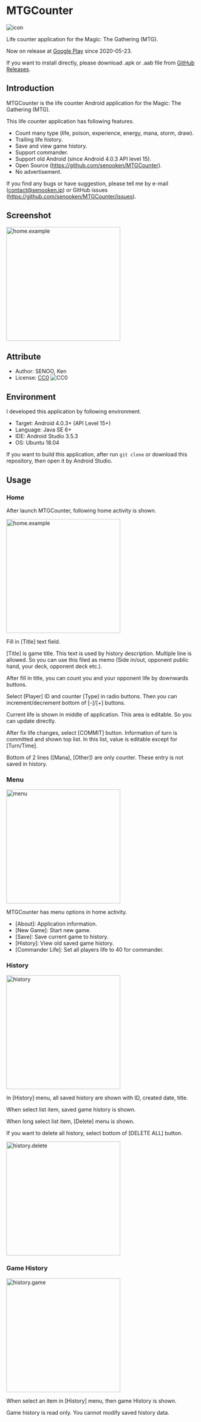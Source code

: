 # MTGCounter
![icon](image/icon/icon-256x256.png)

Life counter application for the Magic: The Gathering (MTG).

Now on release at [Google Play](https://play.google.com/store/apps/details?id=jp.senooken.android.mtgcounter) since 2020-05-23.

If you want to install directly, please download .apk or .aab file from [GitHub Releases](https://github.com/senooken/MTGCounter/releases).

## Introduction
MTGCounter is the life counter Android application for the Magic: The Gathering (MTG).

This life counter application has following features.

- Count many type (life, poison, experience, energy, mana, storm, draw).
- Trailing life history.
- Save and view game history.
- Support commander.
- Support old Android (since Android 4.0.3 API level 15).
- Open Source (https://github.com/senooken/MTGCounter).
- No advertisement.

If you find any bugs or have suggestion, please tell me by e-mail (contact@senooken.jp) or GitHub issues (https://github.com/senooken/MTGCounter/issues).

## Screenshot
<img src="image/master/home.example.png" width="300" alt="home.example" />

## Attribute
- Author: SENOO, Ken
- License: [CC0](https://creativecommons.org/publicdomain/zero/1.0/deed.en) ![CC0](https://mirrors.creativecommons.org/presskit/buttons/88x31/svg/cc-zero.svg)

## Environment
I developed this application by following environment.

- Target: Android 4.0.3+ (API Level 15+)
- Language: Java SE 6+
- IDE: Android Studio 3.5.3
- OS: Ubuntu 18.04

If you want to build this application, after run `git clone` or download this repository, then open it by Android Studio.

## Usage

### Home
After launch MTGCounter, following home activity is shown.

<img src="image/master/home.example.png" width="300" alt="home.example" />

Fill in [Title] text field.

[Title] is game title. This text is used by history description. Multiple line is allowed. So you can use this filed as memo (Side in/out, opponent public hand, your deck, opponent deck etc.).

After fill in title, you can count you and your opponent life by downwards buttons.

Select [Player] ID and counter [Type] in radio buttons. Then you can increment/decrement bottom of [-]/[+] buttons.

Current life is shown in middle of application. This area is editable. So you can update directly.

After fix life changes, select [COMMIT] button. Information of turn is committed and shown top list. In this list, value is editable except for [Turn/Time].

Bottom of 2 lines ([Mana], [Other]) are only counter. These entry is not saved in history.

### Menu
<img src="image/master/menu.png" width="300" alt="menu" />

MTGCounter has menu options in home activity.

- [About]: Application information.
- [New Game]: Start new game.
- [Save]: Save current game to history.
- [History]: View old saved game history.
- [Commander Life]: Set all players life to 40 for commander.

### History
<img src="image/master/history.png" width="300" alt="history" />

In [History] menu, all saved history are shown with ID, created date, title.

When select list item, saved game history is shown.

When long select list item, [Delete] menu is shown.

If you want to delete all history, select bottom of [DELETE ALL] button.

<img src="image/master/history.delete.png" width="300" alt="history.delete" />

### Game History
<img src="image/master/history.game.png" width="300" alt="history.game" />

When select an item in [History] menu, then game History is shown.

Game history is read only. You cannot modify saved history data.